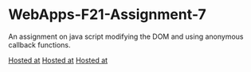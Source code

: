 # WebApps-F21-Assignment-7
An assignment on java script modifying the DOM and using anonymous callback functions.

[Hosted at](https://44-563-webapps-f21.github.io/webapps-f21-assignment-7-manojkota3363/search.html)
[Hosted at](https://44-563-webapps-f21.github.io/webapps-f21-assignment-7-manojkota3363/reaction.html)
[Hosted at](https://44-563-webapps-f21.github.io/webapps-f21-assignment-7-manojkota3363/stack.html)